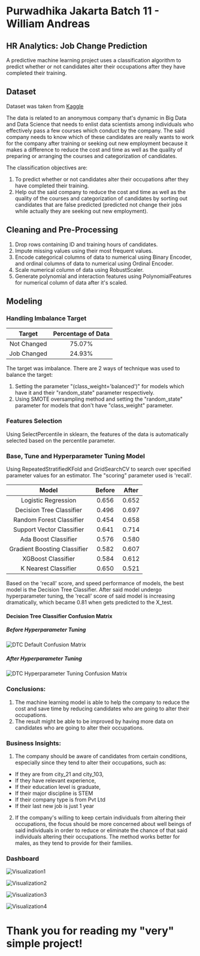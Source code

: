 # Purwadhika Jakarta Batch 11 - William Andreas

## HR Analytics: Job Change Prediction

A predictive machine learning project uses a classification algorithm to predict whether or not candidates alter their occupations after they have completed their training.

## Dataset

Dataset was taken from [Kaggle](https://www.kaggle.com/arashnic/hr-analytics-job-change-of-data-scientists)

The data is related to an anonymous company that's dynamic in Big Data and Data Science that needs to enlist data scientists among individuals who effectively pass a few courses which conduct by the company. The said company needs to know which of these candidates are really wants to work for the company after training or seeking out new employment because it makes a difference to reduce the cost and time as well as the quality of preparing or arranging the courses and categorization of candidates.

The classification objectives are:
1. To predict whether or not candidates alter their occupations after they have completed their training.
2. Help out the said company to reduce the cost and time as well as the quality of the courses and categorization of candidates by sorting out candidates that are false predicted (predicted not change their jobs while actually they are seeking out new employment).

## Cleaning and Pre-Processing

1. Drop rows containing ID and training hours of candidates.
2. Impute missing values using their most frequent values.
3. Encode categorical columns of data to numerical using Binary Encoder, and ordinal columns of data to numerical using Ordinal Encoder.
4. Scale numerical column of data using RobustScaler.
5. Generate polynomial and interaction features using PolynomialFeatures for numerical column of data after it's scaled.

## Modeling

### Handling Imbalance Target

|  Target  | Percentage of Data |
|:-:|:-:|
| Not Changed | 75.07% |
| Job Changed | 24.93% |

The target was imbalance. There are 2 ways of technique was used to balance the target:

1. Setting the parameter "(class_weight='balanced')" for models which have it and their "random_state" parameter respectively.
2. Using SMOTE oversampling method and setting the "random_state" parameter for models that don't have "class_weight" parameter.

### Features Selection

Using SelectPercentile in sklearn, the features of the data is automatically selected based on the percentile parameter.

### Base, Tune and Hyperparameter Tuning Model

Using RepeatedStratifiedKFold and GridSearchCV to search over specified parameter values for an estimator. The "scoring" parameter used is 'recall'.

| Model |  Before  | After |
|:-:|:-:|:-:|
| Logistic Regression | 0.656 | 0.652 |
| Decision Tree Classifier | 0.496 | 0.697 |
| Random Forest Classifier | 0.454 | 0.658 |
| Support Vector Classifier | 0.641 | 0.714 |
| Ada Boost Classifier | 0.576 | 0.580 |
| Gradient Boosting Classifier | 0.582 | 0.607 |
| XGBoost Classifier | 0.584 | 0.612 |
| K Nearest Classifier | 0.650 | 0.521 |

Based on the 'recall' score, and speed performance of models, the best model is the Decision Tree Classifier. After said model undergo hyperparameter tuning, the 'recall' score of said model is increasing dramatically, which became 0.81 when gets predicted to the X_test.

#### Decision Tree Classifier Confusion Matrix

##### Before Hyperparameter Tuning 

![DTC Default Confusion Matrix](https://raw.githubusercontent.com/W1lly-Wonka/Prediction-Final-Project/main/Visualizations/DTC%20Default%20Confusion%20Matrix.png "DTC Default Confusion Matrix")

##### After Hyperparameter Tuning

![DTC Hyperparameter Tuning Confusion Matrix](https://raw.githubusercontent.com/W1lly-Wonka/Prediction-Final-Project/main/Visualizations/DTC%20Hyperparameter%20Tuniing%20Confusion%20Matrix.png "DTC Hyperparameter Tuning Confusion Matrix")

### Conclusions:

1. The machine learning model is able to help the company to reduce the cost and save time by reducing candidates who are going to alter their occupations.
2. The result might be able to be improved by having more data on candidates who are going to alter their occupations.

### Business Insights:

1. The company should be aware of candidates from certain conditions, especially since they tend to alter their occupations, such as:
* If they are from city_21 and city_103,
* If they have relevant experience,
* If their education level is graduate,
* If their major discipline is STEM
* If their company type is from Pvt Ltd
* If their last new job is just 1 year
2. If the company's willing to keep certain individuals from altering their occupations, the focus should be more concerned about well beings of said individuals in order to reduce or eliminate the chance of that said individuals altering their occupations. The method works better for males, as they tend to provide for their families.


### Dashboard

![Visualization1](https://raw.githubusercontent.com/W1lly-Wonka/Prediction-Final-Project/main/Visualizations/employee%20attrition%20performance.png)

![Visualization2](https://raw.githubusercontent.com/W1lly-Wonka/Prediction-Final-Project/main/Visualizations/employee%20attrition%20performance(1).png)

![Visualization3](https://raw.githubusercontent.com/W1lly-Wonka/Prediction-Final-Project/main/Visualizations/employee%20attrition%20performance(2).png)

![Visualization4](https://raw.githubusercontent.com/W1lly-Wonka/Prediction-Final-Project/main/Visualizations/Admission%20Prediction.png)

# Thank you for reading my "very" simple project!
